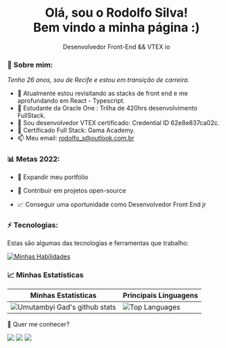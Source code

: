 <h1 align='center'>
  Olá, sou o Rodolfo Silva!
  <br/>
  Bem vindo a minha página :)
</h1>

<p align='center'>
  Desenvolvedor Front-End && VTEX io
</p>

### 🌻 Sobre mim:

<p>
  <em>
    Tenho 26 anos, sou de Recife e estou em transição de carreira. 
  </em>
</p>

- 🌱 Atualmente estou revisitando as stacks de front end e me aprofundando em React - Typescript.
- 🚀 Estudante da Oracle One :  Trilha de 420hrs desenvolvimento FullStack.
- 🚀 Sou desenvolvedor VTEX certificado: Credential ID 62e8e837ca02c.
- 🚀 Certificado Full Stack: Gama Academy.
- 📫 Meu email: rodolfo_s@outlook.com.br

### 📊 Metas 2022:

- 📂 Expandir meu portfólio

- 🤝 Contribuir em projetos open-source

- 📈 Conseguir uma oportunidade como Desenvolvedor Front End jr

### ⚡ Tecnologias:

Estas são algumas das tecnologias e ferramentas que trabalho:

[![Minhas Habilidades](https://skillicons.dev/icons?i=html,css,js,ts,react,styledcomponents,sass,nodejs
)](https://skillicons.dev)

### 📈 Minhas Estatísticas

| Minhas Estatísticas                                                                                                                                                            | Principais Linguagens                                                                                                                                                                     |
| ------------------------------------------------------------------------------------------------------------------------------------------------------------------------ | ---------------------------------------------------------------------------------------------------------------------------------------------------------------------------------- |
| ![Umutambyi Gad's github stats](https://github-readme-stats.vercel.app/api?username=jrodolfosilva&show_icons=true&hide_border=true&count_private=true&theme=jolly) | ![Top Languages](https://github-readme-stats.vercel.app/api/top-langs/?username=Jrodolfosilva&langs_count=10&count_private=true&hide_border=true&theme=jolly&layout=compact) |

💬 Quer me conhecer?

<div>
  <a href="https://www.linkedin.com/in/rodolfo-silva-14573b117/" target="_blank"><img src="https://img.shields.io/badge/-LinkedIn-%230077B5?style=for-the-badge&logo=linkedin&logoColor=white" target="_blank"></a>
  <a href="https://api.whatsapp.com/send/?phone=%2B5581998857479&text&app_absent=0" target="_blank"><img src="https://img.shields.io/badge/WhatsApp-25D366?style=for-the-badge&logo=whatsapp&logoColor=white" target="_blank"></a>
  <a href = "mailto:rodolfo_s@outlook.com.br"><img src="https://img.shields.io/badge/-Email-%23333?style=for-the-badge&logo=outlook&logoColor=white" target="_blank"></a>
</div>
<br>
